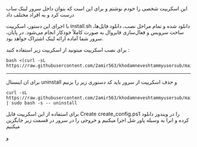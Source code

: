 

این اسکریپت شخصی را خودم نوشتم و برای این است که بتوان داخل سرور لینک ساب درست کرد و به افراد مختلف داد


با اجرای این دستور، اسکریپت install.sh دانلود شده و تمام مراحل نصب، دانلود فایل‌ها، ساخت سرویس و فعال‌سازی فایروال به صورت کاملاً خودکار انجام می‌شود. در پایان، سرور شما آماده ارائه لینک اشتراک خواهد بود.


 برای نصب اسکریپت میتونید از  اسکریپت زیر استفاده کنید :
```
bash <(curl -sL https://raw.githubusercontent.com/2amir563/khodamneveshtammyusersub/main/install.sh)
```
---
برای ان اینستال uninstall و حذف اسکریپت از سرور باید کد دستوری زیر را بزنیم

```
curl -sL https://raw.githubusercontent.com/2amir563/khodamneveshtammyusersub/main/install.sh | sudo bash -s -- uninstall
```
برای استفاده از این اسکریپت فایل Create create_config.ps1 را در ویندوز دانلود کرده و انرا به وسیله پاور شل اجرا میکنیم و خروجی را در سرور در قسمت زیر جایگزین میکنیم

و 
